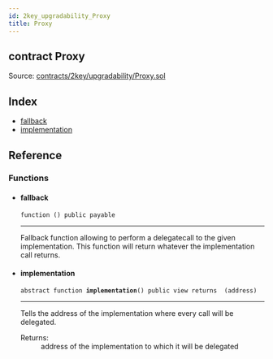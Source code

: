 ```yaml
---
id: 2key_upgradability_Proxy
title: Proxy
---
```


<div class="contract-doc"><div class="contract"><h2 class="contract-header"><span class="contract-kind">contract</span> Proxy</h2><div class="source">Source: <a href="https://github.com/2keynet/web3-alpha/blob/v0.0.3/contracts/2key/upgradability/Proxy.sol" target="_blank">contracts/2key/upgradability/Proxy.sol</a></div></div><div class="index"><h2>Index</h2><ul><li><a href="2key_upgradability_Proxy.html#">fallback</a></li><li><a href="2key_upgradability_Proxy.html#implementation">implementation</a></li></ul></div><div class="reference"><h2>Reference</h2><div class="functions"><h3>Functions</h3><ul><li><div class="item function"><span id="fallback" class="anchor-marker"></span><h4 class="name">fallback</h4><div class="body"><code class="signature">function <strong></strong><span>() </span><span>public </span><span>payable </span></code><hr/><div class="description"><p>Fallback function allowing to perform a delegatecall to the given implementation. This function will return whatever the implementation call returns.</p></div></div></div></li><li><div class="item function"><span id="implementation" class="anchor-marker"></span><h4 class="name">implementation</h4><div class="body"><code class="signature"><span>abstract </span>function <strong>implementation</strong><span>() </span><span>public </span><span>view </span><span>returns  (address) </span></code><hr/><div class="description"><p>Tells the address of the implementation where every call will be delegated.</p></div><dl><dt><span class="label-return">Returns:</span></dt><dd>address of the implementation to which it will be delegated</dd></dl></div></div></li></ul></div></div></div>
